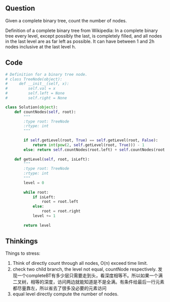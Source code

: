 ## Question
Given a complete binary tree, count the number of nodes.

Definition of a complete binary tree from Wikipedia:
In a complete binary tree every level, except possibly the last, is completely filled, and all nodes in the last level are as far left as possible. It can have between 1 and 2h nodes inclusive at the last level h.

## Code
```python
# Definition for a binary tree node.
# class TreeNode(object):
#     def __init__(self, x):
#         self.val = x
#         self.left = None
#         self.right = None

class Solution(object):
    def countNodes(self, root):
        """
        :type root: TreeNode
        :rtype: int
        """
        
        if self.getLevel(root, True) == self.getLevel(root, False):
            return int(pow(2, self.getLevel(root, True))) - 1
        else: return self.countNodes(root.left) + self.countNodes(root.right) + 1
        
    def getLevel(self, root, isLeft):
        """
        :type root: TreeNode
        :rtype: int
        """
        level = 0
        
        while root:
            if isLeft:
                root = root.left
            else:
                root = root.right
            level += 1
            
        return level
```

## Thinkings
Things to stress:

1. Think of directly count through all nodes, O(n) exceed time limit.
2. check two child branch, the level not equal, countNode respectively. 发现一个completeBT有多少层只需要走到头，看深度相等不。所以如果一个满二叉树，相等的深度，访问两边就能知道是不是全满。有条件给最后一行元素都尽量靠左，所以省去了很多没必要的元素访问
3. equal level directly compute the number of nodes. 
